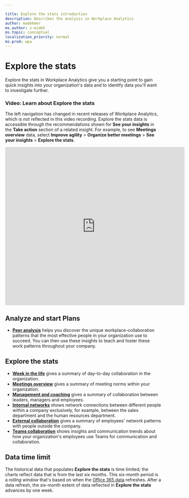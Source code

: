 ```yaml
---

title: Explore the stats introduction
description: Describes the analysis in Workplace Analytics
author: madehmer
ms.author: v-mideh
ms.topic: conceptual
localization_priority: normal 
ms.prod: wpa
---
```


# Explore the stats

Explore the stats in Workplace Analytics give you a starting point to gain quick insights into your organization's data and to identify data you'll want to investigate further.

### Video: Learn about Explore the stats

<!-- FOR THIS VIDEO LINK, VERIFY THE EMBED/SCREEN SETTINGS. 
WE USE THE FOLLOWING ONES IN OTHER PLACES: 

<iframe allowfullscreen="" mozallowfullscreen="" webkitallowfullscreen=""></iframe>-->
The left navigation has changed in recent releases of Workplace Analytics, which is not reflected in this video recording. Explore the stats data is accessible through the recommendations shown for **See your insights** in the **Take action** section of a related insight. For example, to see **Meetings overview** data, select **Improve agility** > **Organize better meetings** > **See your insights** > **Explore the stats**.

<iframe width="580" height="512" src="https://player.vimeo.com/video/434890563" frameborder="0" allow="autoplay; fullscreen" allowfullscreen></iframe>

## Analyze and start Plans

* [**Peer analysis**](../use/peer-analysis.md) helps you discover the unique workplace-collaboration patterns that the most effective people in your organization use to succeed. You can then use these insights to teach and foster these work patterns throughout your company.

## Explore the stats

* [**Week in the life**](../use/explore-metrics-week-in-the-life.md) gives a summary of day-to-day collaboration in the organization.
* [**Meetings overview**](../use/explore-metrics-meetings-overview.md) gives a summary of meeting norms within your organization.
* [**Management and coaching**](../use/explore-metrics-management-and-coaching.md) gives a summary of collaboration between leaders, managers and employees.
* [**Internal networks**](../use/explore-metrics-internal-networks.md) shows network connections between different people within a company exclusively, for example, between the sales department and the human resources department.
* [**External collaboration**](../use/explore-metrics-external-collaboration.md) gives a summary of employees' network patterns with people outside the company.
* [**Teams collaboration**](../use/explore-metrics-teams.md) shows insights and communication trends about how your organization's employees use Teams for communication and collaboration.

## Data time limit

The historical data that populates **Explore the stats** is time limited; the charts reflect data that is from the last six months. This six-month period is a _rolling window_ that's based on when the [Office 365 data](../use/office-365-data.md) refreshes. After a data refresh, the six-month extent of data reflected in **Explore the stats** advances by one week.

<!-- REMOVED 13 OCT 2020 per Danny, Daysha
To request a historical-data period longer than six months for your organization, contact Customer Support for Workplace Analytics. -->
